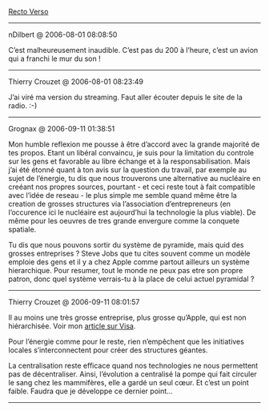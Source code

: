[Recto Verso](../../../2006/7/recto-verso.md)

---
nDilbert @ 2006-08-01 08:08:50

C’est malheureusement inaudible. C’est pas du 200 à l’heure, c’est un avion qui a franchi le mur du son !

---

Thierry Crouzet @ 2006-08-01 08:23:49

J’ai viré ma version du streaming. Faut aller écouter depuis le site de la radio. :-)

---

Grognax @ 2006-09-11 01:38:51

Mon humble reflexion me pousse à être d’accord avec la grande majorité de tes propos. Etant un libéral convaincu, je suis pour la limitation du controle sur les gens et favorable au libre échange et à la responsabilisation. Mais j’ai été étonné quant à ton avis sur la question du travail, par exemple au sujet de l’énergie, tu dis que nous trouverons une alternative au nucléaire en creéant nos propres sources, pourtant - et ceci reste tout à fait compatible avec l’idée de reseau - le plus simple me semble quand même être la creation de grosses structures via l’association d’entrepreneurs (en l’occurence ici le nucléaire est aujourd’hui la technologie la plus viable). De même pour les oeuvres de tres grande envergure comme la conquete spatiale.

Tu dis que nous pouvons sortir du système de pyramide, mais quid des grosses entreprises ? Steve Jobs que tu cites souvent comme un modèle emploie des gens et il y a chez Apple comme partout ailleurs un système hierarchique. Pour resumer, tout le monde ne peux pas etre son propre patron, donc quel système verrais-tu à la place de celui actuel pyramidal ?

---

Thierry Crouzet @ 2006-09-11 08:01:57

Il au moins une très grosse entreprise, plus grosse qu’Apple, qui est non hiérarchisée. Voir mon [article sur Visa](http://blog.tcrouzet.com/2006/09/08/manager-par-la-connexion/).

Pour l’énergie comme pour le reste, rien n’empêchent que les initiatives locales s’interconnectent pour créer des structures géantes.

La centralisation reste efficace quand nos technologies ne nous permettent pas de décentraliser. Ainsi, l’évolution a centralisé la pompe qui fait circuler le sang chez les mammifères, elle a gardé un seul cœur. Et c’est un point faible. Faudra que je développe ce dernier point...

---

